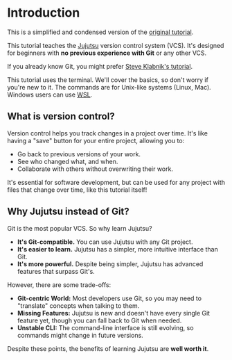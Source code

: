 # Introduction

This is a simplified and condensed version of the [original tutorial](https://jj-for-everyone.github.io/).

This tutorial teaches the [Jujutsu](https://github.com/jj-vcs/jj) version control system (VCS). It's designed for beginners with **no previous experience with Git** or any other VCS.

If you already know Git, you might prefer [Steve Klabnik's tutorial](https://steveklabnik.github.io/jujutsu-tutorial).

This tutorial uses the terminal. We'll cover the basics, so don't worry if you're new to it. The commands are for Unix-like systems (Linux, Mac). Windows users can use [WSL](https://learn.microsoft.com/en-us/windows/wsl/install).

## What is version control?

Version control helps you track changes in a project over time. It's like having a "save" button for your entire project, allowing you to:
- Go back to previous versions of your work.
- See who changed what, and when.
- Collaborate with others without overwriting their work.

It's essential for software development, but can be used for any project with files that change over time, like this tutorial itself!

## Why Jujutsu instead of Git?

Git is the most popular VCS. So why learn Jujutsu?

- **It's Git-compatible.** You can use Jujutsu with any Git project.
- **It's easier to learn.** Jujutsu has a simpler, more intuitive interface than Git.
- **It's more powerful.** Despite being simpler, Jujutsu has advanced features that surpass Git's.

However, there are some trade-offs:
- **Git-centric World:** Most developers use Git, so you may need to "translate" concepts when talking to them.
- **Missing Features:** Jujutsu is new and doesn't have every single Git feature yet, though you can fall back to Git when needed.
- **Unstable CLI:** The command-line interface is still evolving, so commands might change in future versions.

Despite these points, the benefits of learning Jujutsu are **well worth it**.
